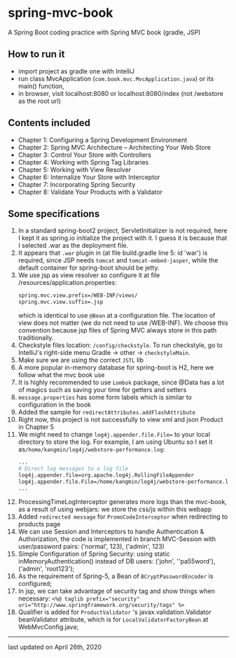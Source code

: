 # spring-mvc-book
A Spring Boot coding practice with Spring MVC book (gradle, JSP)

## How to run it
* import project as gradle one with IntelliJ
* run class MvcApplication (`com.book.mvc.MvcApplication.java`) or its main() function, 
* in browser, visit localhost:8080 or localhost:8080/index (not /webstore as the root url)

## Contents included
* Chapter 1: Configuring a Spring Development Environment
* Chapter 2: Spring MVC Architecture – Architecting Your Web Store
* Chapter 3: Control Your Store with Controllers
* Chapter 4: Working with Spring Tag Libraries
* Chapter 5: Working with View Resolver
* Chapter 6: Internalize Your Store with Interceptor
* Chapter 7: Incorporating Spring Security
* Chapter 8: Validate Your Products with a Validator

## Some specifications
1. In a standard spring-boot2 project, ServletInitializer is not required, here I kept it as spring.io initialize the project with it. 
   I guess it is because that I selected .war as the deployment file.
2. It appears that `.war` plugin in (at file build.gradle line 5: id 'war') is required, since JSP needs `tomcat` and `tomcat-embed-jasper`, 
   while the default container for spring-boot should be jetty.
3. We use jsp as view resolver so configure it at file /resources/application.properties:
    ```bash
    spring.mvc.view.prefix=/WEB-INF/views/
    spring.mvc.view.suffix=.jsp
    ```
    which is identical to use `@Bean` at a configuration file.
    The location of view does not matter (we do not need to use /WEB-INF). We choose this convention because jsp files of Spring MVC always store in this path traditionally.
4. Checkstyle files location: `/config/checkstyle`. To run checkstyle, go to IntelliJ's right-side menu
   Gradle -> other -> `checkstyleMain`.
5. Make sure we are using the correct `JSTL` lib
6. A more popular in-memory database for spring-boot is H2, here we follow what the mvc book use
7. It is highly recommended to use `Lombok` package, since @Data has a lot of magics such as saving your time for getters and setters
8. `message.properties` has some form labels which is similar to configuration in the book
9. Added the sample for `redirectAttributes.addFlashAttribute`
10. Right now, this project is not successfully to view xml and json Product in Chapter 5
11. We might need to change `log4j.appender.file.File=` to your local directory to store the log. For example, I am using Ubuntu so I set it as`/home/kangmin/log4j/webstore-performance.log`:
    ```bash
    ...
    # Direct log messages to a log file
    log4j.appender.file=org.apache.log4j.RollingFileAppender
    log4j.appender.file.File=/home/kangmin/log4j/webstore-performance.log
    ...
    ```
12. ProcessingTimeLogInterceptor generates more logs than the mvc-book, as a result of using webjars: we store the css/js within this webapp
13. Added `redirected message` for `PromoCodeInterceptor` when redirecting to products page
14. We can use Session and Interceptors to handle Authentication & Authorization, the code is implemented in branch MVC-Session with user/password pairs: ('normal', 123), ('admin', 123)
15. Simple Configuration of Spring Security: using static inMemoryAuthentication() instead of DB users: ('john', ''pa55word'), ('admin', 'root123');
16. As the requirement of Spring-5, a Bean of `BCryptPasswordEncoder` is configured;
17. In jsp, we can take advantage of security tag and show things when necessary: `<%@ taglib prefix="security" uri="http://www.springframework.org/security/tags" %>`
18. Qualifier is added for `ProductValidator` 's javax.validation.Validator beanValidator attribute, which is for `LocalValidatorFactoryBean` at WebMvcConfig.java;

---
last updated on April 26th, 2020
